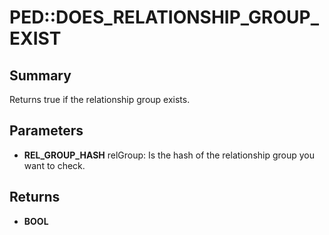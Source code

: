 # PED::DOES_RELATIONSHIP_GROUP_EXIST

## Summary
Returns true if the relationship group exists.

## Parameters
* **REL_GROUP_HASH** relGroup: Is the hash of the relationship group you want to check.

## Returns
* **BOOL**